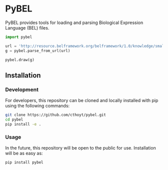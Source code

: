 # PyBEL

PyBEL provides tools for loading and parsing Biological Expression Language (BEL) files.

```python
import pybel

url = 'http://resource.belframework.org/belframework/1.0/knowledge/small_corpus.bel'
g = pybel.parse_from_url(url)

pybel.draw(g)
```

## Installation

### Development

For developers, this repository can be cloned and locally installed with pip using the following commands:

```bash
git clone https://github.com/cthoyt/pybel.git
cd pybel
pip install -e .
```

### Usage

In the future, this repository will be open to the public for use. Installation will be as easy as:

```bash
pip install pybel
```
